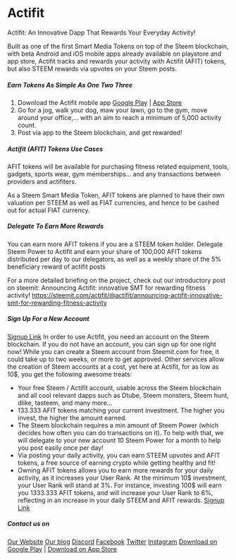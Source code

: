 # Actifit
Actifit: An Innovative Dapp That Rewards Your Everyday Activity!


Built as one of the first Smart Media Tokens on top of the Steem blockchain, with beta Android and iOS mobile apps already available on playstore and app store, Actifit tracks and rewards your activity with Actifit (AFIT) tokens, but also STEEM rewards via upvotes on your Steem posts.

##### Earn Tokens As Simple As One Two Three
1. Download the Actifit mobile app [Google Play](https://bit.ly/actifit-app) | [App Store](https://bit.ly/actifit-ios)
2. Go for a jog, walk your dog, maw your lawn, go to the gym, move around your office,... with an aim to reach a minimum of 5,000 activity count.
3. Post via app to the Steem blockchain, and get rewarded!


##### Actifit (AFIT) Tokens Use Cases
AFIT tokens will be available for purchasing fitness related equipment, tools, gadgets, sports wear, gym memberships... and any transactions between providers and actifiters.

As a Steem Smart Media Token, AFIT tokens are planned to have their own valuation per STEEM as well as FIAT currencies, and hence to be cashed out for actual FIAT currency.

##### Delegate To Earn More Rewards
You can earn more AFIT tokens if you are a STEEM token holder. Delegate Steem Power to Actifit and earn your share of 100,000 AFIT tokens distributed per day to our delegators, as well as a weekly share of the 5% beneficiary reward of actifit posts

For a more detailed briefing on the project, check out our introductory post on steemit: Announcing Actifit: innovative SMT for rewarding fitness activity!
https://steemit.com/actifit/@actifit/announcing-actifit-innovative-smt-for-rewarding-fitness-activity

##### Sign Up For a New Account
[Signup Link](https://actifit.io/signup)
In order to use Actifit, you need an account on the Steem blockchain. If you do not have an account, you can sign up for one right now!
While you can create a Steem account from Steemit.com for free, it could take up to two weeks, or more to get approved.
Other services allow the creation of Steem accounts at a cost, yet here at Actifit, for as low as 10$, you get the following awesome treats:
- Your free Steem / Actifit account, usable across the Steem blockchain and all cool relevant dapps such as Dtube, Steem monsters, Steem hunt, dlike, tasteem, and many more...
- 133.333 AFIT tokens matching your current investment. The higher you invest, the higher the amount earned.
- The Steem blockchain requires a min amount of Steem Power (which decides how often you can do transactions on it). To help with that, we will delegate to your new account 10 Steem Power for a month to help you post easily once per day!
- Via posting your daily activity, you can earn STEEM upvotes and AFIT tokens, a free source of earning crypto while getting healthy and fit!
- Owning AFIT tokens allows you to earn more rewards for your daily activity, as it increases your User Rank. At the minimum 10$ investment, your User Rank will stand at 3%. For instance, investing 100$ will earn you 1333.333 AFIT tokens, and will increase your User Rank to 6%, reflecting in an increase in your daily STEEM and AFIT rewards.
[Signup Link](https://actifit.io/signup)


##### Contact us on
[Our Website](https://actifit.io)
[Our blog](https://www.busy.org/@actifit)
[Discord](https://discord.gg/aHtcA6r)
[Facebook](https://www.facebook.com/Actifit.fitness/)
[Twitter](https://www.twitter.com/Actifit_fitness)
[Instagram](https://www.instagram.com/actifit.fitness/)
[Download on Google Play](https://bit.ly/actifit-app) | [Download on App Store](https://bit.ly/actifit-ios)

